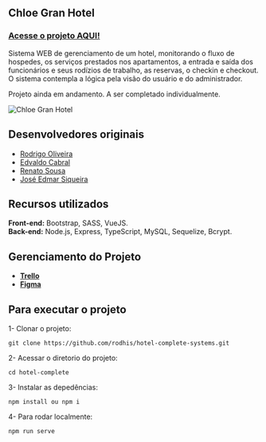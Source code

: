 ## Chloe Gran Hotel

### [Acesse o projeto AQUI!](https://rodhis.github.io/hotel-complete-systems/)

Sistema WEB de gerenciamento de um hotel, monitorando o fluxo de hospedes, os serviços prestados nos apartamentos, a entrada e saída dos funcionários e seus rodízios de trabalho, as reservas, o checkin e checkout. O sistema contempla a lógica pela visão do usuário e do administrador.

Projeto ainda em andamento. A ser completado individualmente.

![Chloe Gran Hotel](https://i.imgur.com/L6sUJBx.png)

## Desenvolvedores originais

-   [Rodrigo Oliveira](https://github.com/rodhis)
-   [Edvaldo Cabral](https://github.com/edcabralc)
-   [Renato Sousa](https://github.com/Notare)
-   [José Edmar Siqueira](https://github.com/jesiqueira)

## Recursos utilizados

**Front-end:** Bootstrap, SASS, VueJS. <br />
**Back-end:** Node.js, Express, TypeScript, MySQL, Sequelize, Bcrypt.

## Gerenciamento do Projeto

-   [**Trello**](https://trello.com/b/Yde9XrBe/projeto-hotelaria-backend)
-   [**Figma**](https://www.figma.com/file/KxRREhZ3GBQyiFQfaX2bGC/chloe-grand-hotel?node-id=18%3A479&t=4Wzv7nAF6mdNhZox-0)

## Para executar o projeto

1- Clonar o projeto:

```
git clone https://github.com/rodhis/hotel-complete-systems.git
```

2- Acessar o diretorio do projeto:

```
cd hotel-complete
```

3- Instalar as depedências:

```
npm install ou npm i
```

4- Para rodar localmente:

```
npm run serve
```
